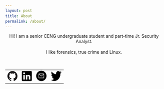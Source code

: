 ```yaml
---
layout: post
title: About
permalink: /about/
---
```


<center>
Hi! I am a senior CENG undergraduate student and part-time Jr. Security Analyst.
<br><br>
I like forensics, true crime and Linux.
<br><br><br>

<table>
    <tr>
	<td><a href="{{ site.author.github }}"><img src="/img/github.png" height="32" width="32"></a></td>
        <td><a href="{{ site.author.linkedin }}"><img src="/img/linkedin.png" height="32" width="32"></a></td>
        <td><a href="mailto:{{ site.author.email }}"><img src="/img/mail.png" height="33" width="33"></a></td>
	<td><a href="{{ site.author.twitter }}"><img src="/img/twitter.png" height="32" width="34"></a></td>
    </tr>
</table>
</center>
